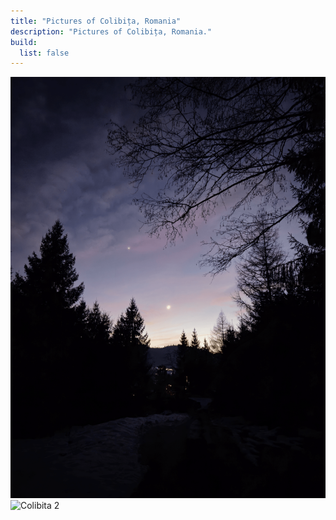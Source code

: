 ```yaml
---
title: "Pictures of Colibița, Romania"
description: "Pictures of Colibița, Romania."
build:
  list: false
---
```


<div class="w-100 d-flex pb-05">
  <img class="mx-auto w-50" src="/gallery/locations/colibita/20250102_173109.png" alt="Colibita 1">
</div>

<div class="w-100 d-flex gap-05">
  <img class="w-75 h-auto m-auto" src="/gallery/locations/colibita/20240624_165803716.png" alt="Colibita 2">
</div>